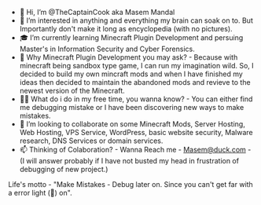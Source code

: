 - 👋 Hi, I’m @TheCaptainCook aka Masem Mandal
- 👀 I’m interested in anything and everything my brain can soak on to. But Importantly don't make it long as encyclopedia (with no pictures).
- 🎓 I’m currently learning Minecraft Plugin Development and persuing Master's in Information Security and Cyber Forensics.
- 🌱 Why Minecraft Plugin Development you may ask? - Because with minecraft being sandbox type game, I can run my imagination wild. So, I decided to build my own  mincraft mods and when I have finished my ideas then decided to maintain the abandoned mods and revieve to the newest version of the Minecraft.
- 🏄‍♂️ What do i do in my free time, you wanna know? - You can either find me debugging mistake or I have been discovering new ways to make mistakes. 
- 🤝 I’m looking to collaborate on some Minecraft Mods, Server Hosting, Web Hosting, VPS Service, WordPress, basic website security, Malware research, DNS Services or domain services. 
- 📫 Thinking of Colaboration? - Wanna Reach me - Masem@duck.com - (I will answer probably if I have not busted my head in frustration of debugging of new project.)

Life's motto - "Make Mistakes - Debug later on. Since you can't get far with a error light (🔴) on".

<!---
TheCaptainCook is a ✨ special ✨ repository because its `README.md` (this file) appears on your GitHub profile.
You can click the Preview link to take a look at your changes.
--->
